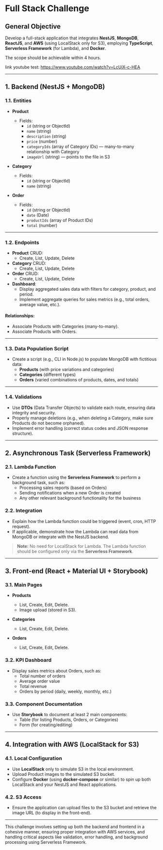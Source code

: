 # Full Stack Challenge

## General Objective
Develop a full-stack application that integrates **NestJS**, **MongoDB**, **ReactJS**, and **AWS** (using LocalStack only for S3), employing **TypeScript**, **Serverless Framework** (for Lambda), and **Docker**.

The scope should be achievable within 4 hours.

link youtube test: https://www.youtube.com/watch?v=LcUjX-c-HEA

---

## 1. Backend (NestJS + MongoDB)

### 1.1. Entities

- **Product**
    - Fields:
        - `id` (string or ObjectId)
        - `name` (string)
        - `description` (string)
        - `price` (number)
        - `categoryIds` (array of Category IDs) — many-to-many relationship with Category
        - `imageUrl` (string) — points to the file in S3

- **Category**
    - Fields:
        - `id` (string or ObjectId)
        - `name` (string)

- **Order**
    - Fields:
        - `id` (string or ObjectId)
        - `date` (Date)
        - `productIds` (array of Product IDs)
        - `total` (number)

---

### 1.2. Endpoints

- **Product** CRUD:
    - Create, List, Update, Delete
- **Category** CRUD:
    - Create, List, Update, Delete
- **Order** CRUD:
    - Create, List, Update, Delete
- **Dashboard**:
    - Display aggregated sales data with filters for category, product, and period.
    - Implement aggregate queries for sales metrics (e.g., total orders, average value, etc.).

#### Relationships:
- Associate Products with Categories (many-to-many).
- Associate Products with Orders.

---

### 1.3. Data Population Script

- Create a script (e.g., CLI in Node.js) to populate MongoDB with fictitious data:
    - **Products** (with price variations and categories)
    - **Categories** (different types)
    - **Orders** (varied combinations of products, dates, and totals)

---

### 1.4. Validations

- Use **DTOs** (Data Transfer Objects) to validate each route, ensuring data integrity and security.
- Properly manage deletions (e.g., when deleting a Category, make sure Products do not become orphaned).
- Implement error handling (correct status codes and JSON response structure).

---

## 2. Asynchronous Task (Serverless Framework)

### 2.1. Lambda Function

- Create a function using the **Serverless Framework** to perform a background task, such as:
    - Processing sales reports (based on Orders)
    - Sending notifications when a new Order is created
    - Any other relevant background functionality for the business

### 2.2. Integration

- Explain how the Lambda function could be triggered (event, cron, HTTP request).
- If applicable, demonstrate how the Lambda can read data from MongoDB or integrate with the NestJS backend.

> **Note:** No need for LocalStack for Lambda. The Lambda function should be configured only via the **Serverless Framework**.

---

## 3. Front-end (React + Material UI + Storybook)

### 3.1. Main Pages

- **Products**
    - List, Create, Edit, Delete.
    - Image upload (stored in S3).

- **Categories**
    - List, Create, Edit, Delete.

- **Orders**
    - List, Create, Edit, Delete.

### 3.2. KPI Dashboard

- Display sales metrics about Orders, such as:
    - Total number of orders
    - Average order value
    - Total revenue
    - Orders by period (daily, weekly, monthly, etc.)

### 3.3. Component Documentation

- Use **Storybook** to document at least 2 main components:
    - Table (for listing Products, Orders, or Categories)
    - Form (for creating/editing)

---

## 4. Integration with AWS (LocalStack for S3)

### 4.1. Local Configuration

- Use **LocalStack** only to simulate S3 in the local environment.
- Upload Product images to the simulated S3 bucket.
- Configure **Docker** (using **docker-compose** or similar) to spin up both LocalStack and your NestJS and React applications.

### 4.2. S3 Access

- Ensure the application can upload files to the S3 bucket and retrieve the image URL (to display in the front-end).

---

This challenge involves setting up both the backend and frontend in a cohesive manner, ensuring proper integration with AWS services, and handling critical aspects like validation, error handling, and background processing using Serverless Framework.
